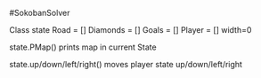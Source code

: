 #SokobanSolver


Class state
  Road = []
  Diamonds = []
  Goals = []
  Player = []
  width=0

state.PMap()
  prints map in current State

state.up/down/left/right()
  moves player state up/down/left/right
